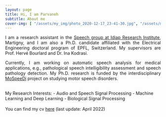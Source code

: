 ```yaml
---
layout: page
title: Hi, I am Parvaneh
subtitle: About me
cover-img: [ "/assets/my_img/photo_2020-12-17_23-41-30.jpg", "/assets/my_img/photo_2020-12-16_18-48-47.jpg", "/assets/my_img/photo_2020-12-17_23-45-22.jpg", "/assets/my_img/photo_2020-12-16_18-47-05.jpg"]
---
```


<p align="justify">
I am a research assistant in the <a href="https://www.idiap.ch/en/scientific-research/speech-and-audio-processing">Speech group at Idiap Research Institute</a>, Martigny, and I am also a Ph.D. candidate affiliated with the Electrical Engineering doctoral program of EPFL, Switzerland. My supervisors are Prof. Hervé Bourlard and Dr. Ina Kodrasi.
</p>

<p align="justify">
Currently, I am working on automatic speech analysis for medical applications, e.g., pathological speech intelligibility assessment and speech pathology detection. My Ph.D. research is funded by the interdisciplinary <a href="https://www.unige.ch/fapse/mospeedi/">MoSpeeDi</a> project on studying motor speech disorders.
</p>
<br />
My Research Interests:
- Audio and Speech Signal Processing
- Machine Learning and Deep Learning
- Biological Signal Processing

<br />
<br />
You can find my cv <a href="https://github.com/PJanbakhshi/Pjanbakhshi.github.io/blob/master/docs/cv_github.pdf?raw=1">here</a> (last update: April 2022) 

